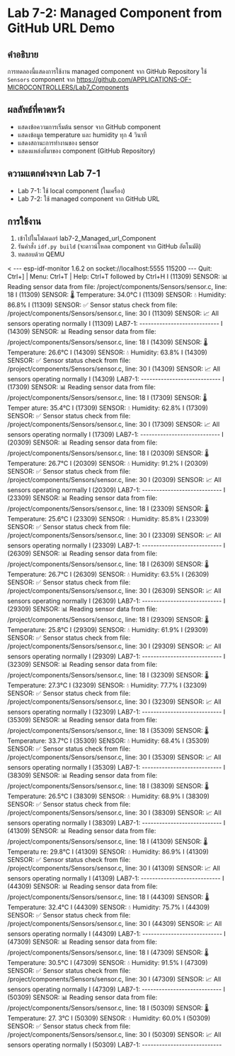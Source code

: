 # Lab 7-2: Managed Component from GitHub URL Demo

## คำอธิบาย
การทดลองนี้แสดงการใช้งาน managed component จาก GitHub Repository
ใช้ `Sensors` component จาก https://github.com/APPLICATIONS-OF-MICROCONTROLLERS/Lab7_Components

## ผลลัพธ์ที่คาดหวัง
- แสดงข้อความการเริ่มต้น sensor จาก GitHub component
- แสดงข้อมูล temperature และ humidity ทุก 4 วินาที
- แสดงสถานะการทำงานของ sensor
- แสดงแหล่งที่มาของ component (GitHub Repository)

## ความแตกต่างจาก Lab 7-1
- Lab 7-1: ใช้ local component (ในเครื่อง)
- Lab 7-2: ใช้ managed component จาก GitHub URL

## การใช้งาน
1. เข้าไปในโฟลเดอร์ lab7-2_Managed_url_Component
2. รันคำสั่ง `idf.py build` (จะดาวน์โหลด component จาก GitHub อัตโนมัติ)
3. ทดสอบด้วย QEMU

<
--- esp-idf-monitor 1.6.2 on socket://localhost:5555 115200
--- Quit: Ctrl+] | Menu: Ctrl+T | Help: Ctrl+T followed by Ctrl+H
I (11309) SENSOR: 📊 Reading sensor data from file: /project/components/Sensors/sensor.c, line: 18
I (11309) SENSOR: 🌡️  Temperature: 34.0°C
I (11309) SENSOR: 💧 Humidity: 86.8%
I (11309) SENSOR: ✅ Sensor status check from file: /project/components/Sensors/sensor.c, line: 30
I (11309) SENSOR: 📈 All sensors operating normally
I (11309) LAB7-1: ----------------------------
I (14309) SENSOR: 📊 Reading sensor data from file: /project/components/Sensors/sensor.c, line: 18
I (14309) SENSOR: 🌡️  Temperature: 26.6°C
I (14309) SENSOR: 💧 Humidity: 63.8%
I (14309) SENSOR: ✅ Sensor status check from file: /project/components/Sensors/sensor.c, line: 30
I (14309) SENSOR: 📈 All sensors operating normally
I (14309) LAB7-1: ----------------------------
I (17309) SENSOR: 📊 Reading sensor data from file: /project/components/Sensors/sensor.c, line: 18
I (17309) SENSOR: 🌡️  Temper ature: 35.4°C
I (17309) SENSOR: 💧 Humidity: 62.8%
I (17309) SENSOR: ✅ Sensor status check from file: /project/components/Sensors/sensor.c, line: 30
I (17309) SENSOR: 📈 All sensors operating normally
I (17309) LAB7-1: ----------------------------
I (20309) SENSOR: 📊 Reading sensor data from file: /project/components/Sensors/sensor.c, line: 18
I (20309) SENSOR: 🌡️  Temperature: 26.7°C
I (20309) SENSOR: 💧 Humidity: 91.2%
I (20309) SENSOR: ✅ Sensor status check from file: /project/components/Sensors/sensor.c, line: 30
I (20309) SENSOR: 📈 All sensors operating normally
I (20309) LAB7-1: ----------------------------
I (23309) SENSOR: 📊 Reading sensor data from file: /project/components/Sensors/sensor.c, line: 18
I (23309) SENSOR: 🌡️  Temperature: 25.6°C
I (23309) SENSOR: 💧 Humidity: 85.8%
I (23309) SENSOR: ✅ Sensor status check from file: /project/components/Sensors/sensor.c, line: 30
I (23309) SENSOR: 📈 All sensors operating normally
I (23309) LAB7-1: ----------------------------
I (26309) SENSOR: 📊 Reading sensor data from file: /project/components/Sensors/sensor.c, line: 18
I (26309) SENSOR: 🌡️  Temperature: 26.7°C
I (26309) SENSOR: 💧 Humidity: 63.5%
I (26309) SENSOR: ✅ Sensor status check from file: /project/components/Sensors/sensor.c, line: 30
I (26309) SENSOR: 📈 All sensors operating normally
I (26309) LAB7-1: ----------------------------
I (29309) SENSOR: 📊 Reading sensor data from file: /project/components/Sensors/sensor.c, line: 18
I (29309) SENSOR: 🌡️  Temperature: 25.8°C
I (29309) SENSOR: 💧 Humidity: 61.9%
I (29309) SENSOR: ✅ Sensor status check from file: /project/components/Sensors/sensor.c, line: 30
I (29309) SENSOR: 📈 All sensors operating normally
I (29309) LAB7-1: ----------------------------
I (32309) SENSOR: 📊 Reading sensor data from file: /project/components/Sensors/sensor.c, line: 18
I (32309) SENSOR: 🌡️  Temperature: 27.3°C
I (32309) SENSOR: 💧 Humidity: 77.7%
I (32309) SENSOR: ✅ Sensor status check from file: /project/components/Sensors/sensor.c, line: 30
I (32309) SENSOR: 📈 All sensors operating normally
I (32309) LAB7-1: ----------------------------
I (35309) SENSOR: 📊 Reading sensor data from file: /project/components/Sensors/sensor.c, line: 18
I (35309) SENSOR: 🌡️  Temperature: 33.7°C
I (35309) SENSOR: 💧 Humidity: 68.4%
I (35309) SENSOR: ✅ Sensor status check from file: /project/components/Sensors/sensor.c, line: 30
I (35309) SENSOR: 📈 All sensors operating normally
I (35309) LAB7-1: ----------------------------
I (38309) SENSOR: 📊 Reading sensor data from file: /project/components/Sensors/sensor.c, line: 18
I (38309) SENSOR: 🌡️  Temperature: 26.5°C
I (38309) SENSOR: 💧 Humidity: 68.9%
I (38309) SENSOR: ✅ Sensor status check from file: /project/components/Sensors/sensor.c, line: 30
I (38309) SENSOR: 📈 All sensors operating normally
I (38309) LAB7-1: ----------------------------
I (41309) SENSOR: 📊 Reading sensor data from file: /project/components/Sensors/sensor.c, line: 18
I (41309) SENSOR: 🌡️  Temperatu re: 29.8°C
I (41309) SENSOR: 💧 Humidity: 86.9%
I (41309) SENSOR: ✅ Sensor status check from file: /project/components/Sensors/sensor.c, line: 30
I (41309) SENSOR: 📈 All sensors operating normally
I (41309) LAB7-1: ----------------------------
I (44309) SENSOR: 📊 Reading sensor data from file: /project/components/Sensors/sensor.c, line: 18
I (44309) SENSOR: 🌡️  Temperature: 32.4°C
I (44309) SENSOR: 💧 Humidity: 75.7%
I (44309) SENSOR: ✅ Sensor status check from file: /project/components/Sensors/sensor.c, line: 30
I (44309) SENSOR: 📈 All sensors operating normally
I (44309) LAB7-1: ----------------------------
I (47309) SENSOR: 📊 Reading sensor data from file: /project/components/Sensors/sensor.c, line: 18
I (47309) SENSOR: 🌡️  Temperature: 30.5°C
I (47309) SENSOR: 💧 Humidity: 91.5%
I (47309) SENSOR: ✅ Sensor status check from file: /project/components/Sensors/sensor.c, line: 30
I (47309) SENSOR: 📈 All sensors operating normally
I (47309) LAB7-1: ----------------------------
I (50309) SENSOR: 📊 Reading sensor data from file: /project/components/Sensors/sensor.c, line: 18
I (50309) SENSOR: 🌡️  Temperature: 27. 3°C
I (50309) SENSOR: 💧 Humidity: 60.0%
I (50309) SENSOR: ✅ Sensor status check from file: /project/components/Sensors/sensor.c, line: 30
I (50309) SENSOR: 📈 All sensors operating normally
I (50309) LAB7-1: ----------------------------
>